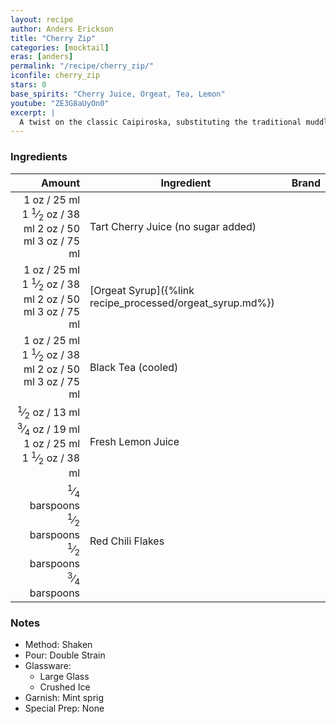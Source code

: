 ```yaml
---
layout: recipe
author: Anders Erickson
title: "Cherry Zip"
categories: [mocktail]
eras: [anders]
permalink: "/recipe/cherry_zip/"
iconfile: cherry_zip
stars: 0
base_spirits: "Cherry Juice, Orgeat, Tea, Lemon"
youtube: "ZE3G8aUyOn0"
excerpt: |
  A twist on the classic Caipiroska, substituting the traditional muddled limes with sweet cherries. The result is a tangy and fruity cocktail with a subtle sweetness.
---
```


### Ingredients

|        Amount | Ingredient                                      | Brand |
| ------------: | ----------------------------------------------- | ----- |
|          <span class="onex active">1 oz  / 25 ml</span> <span class="onehalfx">1 <sup>1</sup>&frasl;<sub>2</sub> oz  / 38 ml</span> <span class="twox">2 oz  / 50 ml</span> <span class="threex">3 oz  / 75 ml</span>| Tart Cherry Juice (no sugar added)              |
|          <span class="onex active">1 oz  / 25 ml</span> <span class="onehalfx">1 <sup>1</sup>&frasl;<sub>2</sub> oz  / 38 ml</span> <span class="twox">2 oz  / 50 ml</span> <span class="threex">3 oz  / 75 ml</span>| [Orgeat Syrup]({%link recipe_processed/orgeat_syrup.md%}) |
|          <span class="onex active">1 oz  / 25 ml</span> <span class="onehalfx">1 <sup>1</sup>&frasl;<sub>2</sub> oz  / 38 ml</span> <span class="twox">2 oz  / 50 ml</span> <span class="threex">3 oz  / 75 ml</span>| Black Tea (cooled)                              |
|        <span class="onex active"> <sup>1</sup>&frasl;<sub>2</sub> oz  / 13 ml</span> <span class="onehalfx"> <sup>3</sup>&frasl;<sub>4</sub> oz  / 19 ml</span> <span class="twox">1 oz  / 25 ml</span> <span class="threex">1 <sup>1</sup>&frasl;<sub>2</sub> oz  / 38 ml</span>| Fresh Lemon Juice                               |
| <span class="onex active"> <sup>1</sup>&frasl;<sub>4</sub> barspoons</span> <span class="onehalfx"> <sup>1</sup>&frasl;<sub>2</sub> barspoons</span> <span class="twox"> <sup>1</sup>&frasl;<sub>2</sub> barspoons</span> <span class="threex"> <sup>3</sup>&frasl;<sub>4</sub> barspoons</span>| Red Chili Flakes                                |

### Notes

- Method: Shaken
- Pour: Double Strain
- Glassware:
  - Large Glass
  - Crushed Ice
- Garnish: Mint sprig
- Special Prep: None

    
<script type="application/ld+json">
{
  "@context": "https://schema.org",
  "@type": "Recipe",
  "author": {
    "@type": "Person",
    "name": "{{ page.author }}"
    },
  "image": "{%- for page in page.categories limit: 1 %}{% assign cat = site.data.categories | where: "slug", page | first %}{{ site.url }}{{ site.baseurl}}/assets/images/category_{{cat.slug}}.svg{% endfor -%}",
  "description": "{{ page.excerpt | strip_html | replace: '"', "'" }}",
  "recipeIngredient": [
  " 1 oz Tart Cherry Juice (no sugar added) ",
  " 1 oz Orgeat Syrup",
  " 1 oz Black Tea (cooled) ",
  " 0.5 oz Fresh Lemon Juice",
  "0.25 barspoon Red Chili Flakes "
    ],
  "name": "{{ page.title }}",
  "recipeInstructions": [
    {
      "@type": "HowToStep",
      "text": "- Method: Shaken"
    },
    {
      "@type": "HowToStep",
      "text": "- Pour: Double Strain"
    },
    {
      "@type": "HowToStep",
      "text": "- Glassware:"
    },
    {
      "@type": "HowToStep",
      "text": "  - Large Glass"
    },
    {
      "@type": "HowToStep",
      "text": "  - Crushed Ice"
    },
    {
      "@type": "HowToStep",
      "text": "- Garnish: Mint sprig"
    },
    {
      "@type": "HowToStep",
      "text": "- Special Prep: None"
    }
    ],
  "recipeYield": "1 cocktail",
  "recipeCategory": "cocktail",
  {% if page.stars and site.data.ratings[page.iconfile].ratings -%}"aggregateRating": {
   "@type": "AggregateRating",
   "ratingValue": "{%- include stars_metadata.html %}",
   "bestRating": "5",
   "reviewCount": "2"},{%- endif %}
  "recipeCuisine": "global",
  "prepTime": "PT20M",
  "cookTime": "PT15S",
  "keywords": "{{ page.title }}, cocktail, {{ page.eras }}, {%- include category_metadata.html -%}, {%- include spirits_metadata.html -%}"
}
</script>

    